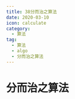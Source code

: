 ```yaml
---
title: 38分而治之算法
date: 2020-03-10
icon: calculate
category:
  - 算法
tag:
  - 算法
  - algo
  - 分而治之算法
---
```

# 分而治之算法
